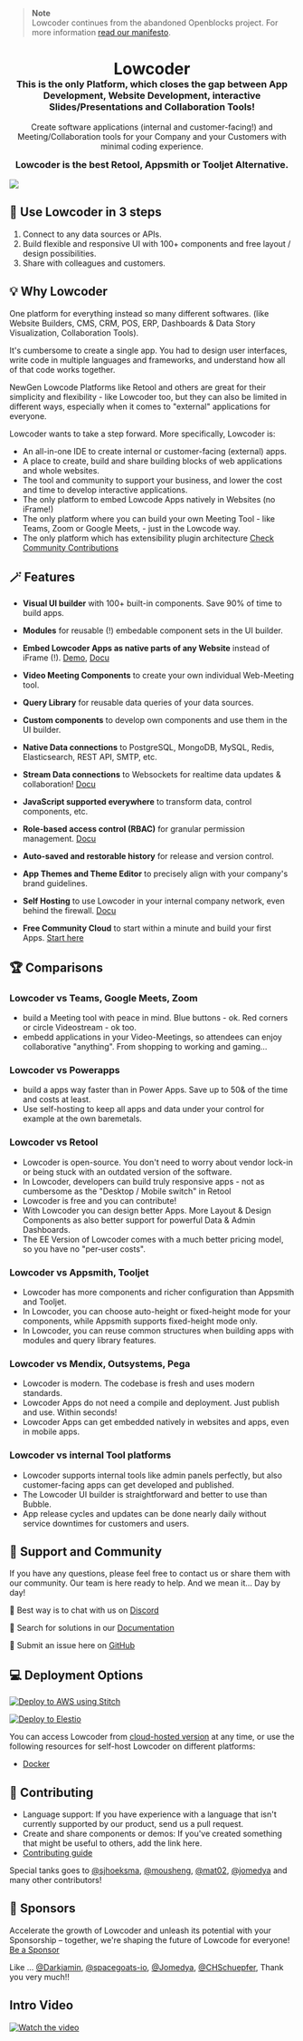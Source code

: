 > **Note**  
> Lowcoder continues from the abandoned Openblocks project. For more information [read our manifesto](MANIFESTO.md).

<div align="center">
    <h1 style="border-bottom: none; margin-bottom: 0">Lowcoder</h1>
    <h3 style="margin-top: 0">This is the only Platform, which closes the gap between App Development, Website Development,  interactive Slides/Presentations and Collaboration Tools!</h3>
    <p>
        Create software applications (internal and customer-facing!) and Meeting/Collaboration tools for your Company and your Customers with minimal coding experience. 
    </p>
    <h3 style="margin-top: 0">Lowcoder is the best Retool, Appsmith or Tooljet Alternative.</h3>
</div>

<img src="https://1167272343-files.gitbook.io/~/files/v0/b/gitbook-x-prod.appspot.com/o/spaces%2FjNgeI0mUzgw6Re92iTOw%2Fuploads%2FnwXJC1XBqP2MvTQitPyo%2FApp%20Editor%20%7C%20Main%20Screeen%20clean.png?alt=media&token=e5fba81b-82a7-4c0e-a15d-baa781d5b13a"/>


## 📢 Use Lowcoder in 3 steps
1. Connect to any data sources or APIs.
2. Build flexible and responsive UI with 100+ components and free layout / design possibilities.
3. Share with colleagues and customers.

## 💡 Why Lowcoder
One platform for everything instead so many different softwares. (like Website Builders, CMS, CRM, POS, ERP, Dashboards & Data Story Visualization, Collaboration Tools).

It's cumbersome to create a single app. You had to design user interfaces, write code in multiple languages and frameworks, and understand how all of that code works together.

NewGen Lowcode Platforms like Retool and others are great for their simplicity and flexibility - like Lowcoder too, but they can also be limited in different ways, especially when it comes to "external" applications for everyone.

Lowcoder wants to take a step forward. More specifically, Lowcoder is:
- An all-in-one IDE to create internal or customer-facing (external) apps.
- A place to create, build and share building blocks of web applications and whole websites.
- The tool and community to support your business, and lower the cost and time to develop interactive applications.
- The only platform to embed Lowcode Apps natively in Websites (no iFrame!)
- The only platform where you can build your own Meeting Tool - like Teams, Zoom or Google Meets, - just in the Lowcode way.
- The only platform which has extensibility plugin architecture [Check Community Contributions](https://www.npmjs.com/search?q=lowcoder-comp)

## 🪄 Features
- **Visual UI builder** with 100+ built-in components. Save 90% of time to build apps.
- **Modules** for reusable (!) embedable component sets in the UI builder.
- **Embed Lowcoder Apps as native parts of any Website** instead of iFrame (!). [Demo](https://lowcoder.cloud/about), [Docu](https://docs.lowcoder.cloud/lowcoder-documentation/lowcoder-extension/native-embed-sdk)
- **Video Meeting Components** to create your own individual Web-Meeting tool.
- **Query Library** for reusable data queries of your data sources.
- **Custom components** to develop own components and use them in the UI builder.
- **Native Data connections** to PostgreSQL, MongoDB, MySQL, Redis, Elasticsearch, REST API, SMTP, etc.
- **Stream Data connections** to Websockets for realtime data updates & collaboration! [Docu](https://docs.lowcoder.cloud/lowcoder-documentation/connect-your-data/data-sources-in-lowcoder/websocket-datasource)
- **JavaScript supported everywhere** to transform data, control components, etc.
- **Role-based access control (RBAC)** for granular permission management. [Docu](https://docs.lowcoder.cloud/lowcoder-documentation/workspaces-and-teamwork/members-and-groups)
- **Auto-saved and restorable history** for release and version control.
- **App Themes and Theme Editor** to precisely align with your company's brand guidelines.

- **Self Hosting** to use Lowcoder in your internal company network, even behind the firewall. [Docu](https://docs.lowcoder.cloud/lowcoder-documentation/setup-and-run/self-hosting)
- **Free Community Cloud** to start within a minute and build your first Apps. [Start here](https://app.lowcoder.cloud)

## 🏆 Comparisons
### Lowcoder vs Teams, Google Meets, Zoom
- build a Meeting tool with peace in mind. Blue buttons - ok. Red corners or circle Videostream - ok too.
- embedd applications in your Video-Meetings, so attendees can enjoy collaborative "anything". From shopping to working and gaming...
### Lowcoder vs Powerapps
- build a apps way faster than in Power Apps. Save up to 50& of the time and costs at least.
- Use self-hosting to keep all apps and data under your control for example at the own baremetals.
### Lowcoder vs Retool
- Lowcoder is open-source. You don't need to worry about vendor lock-in or being stuck with an outdated version of the software.
- In Lowcoder, developers can build truly responsive apps - not as cumbersome as the "Desktop / Mobile switch" in Retool
- Lowcoder is free and you can contribute!
- With Lowcoder you can design better Apps. More Layout & Design Components as also better support for powerful Data & Admin Dashboards.
- The EE Version of Lowcoder comes with a much better pricing model, so you have no "per-user costs".
### Lowcoder vs Appsmith, Tooljet
- Lowcoder has more components and richer configuration than Appsmith and Tooljet.
- In Lowcoder, you can choose auto-height or fixed-height mode for your components, while Appsmith supports fixed-height mode only.
- In Lowcoder, you can reuse common structures when building apps with modules and query library features.
### Lowcoder vs Mendix, Outsystems, Pega
- Lowcoder is modern. The codebase is fresh and uses modern standards.
- Lowcoder Apps do not need a compile and deployment. Just publish and use. Within seconds!
- Lowcoder Apps can get embedded natively in websites and apps, even in mobile apps.
### Lowcoder vs internal Tool platforms
- Lowcoder supports internal tools like admin panels perfectly, but also customer-facing apps can get developed and published.
- The Lowcoder UI builder is straightforward and better to use than Bubble.
- App release cycles and updates can be done nearly daily without service downtimes for customers and users.


## 👐 Support and Community
If you have any questions, please feel free to contact us or share them with our community. Our team is here ready to help.
And we mean it... Day by day!

📮 Best way is to chat with us on [Discord](https://discord.gg/qMG9uTmAx2)

📑 Search for solutions in our [Documentation](https://docs.lowcoder.cloud/lowcoder-documentation/)

🔎 Submit an issue here on [GitHub](https://github.com/lowcoder-org/lowcoder/issues)

## 💻 Deployment Options
[![Deploy to AWS using Stitch](https://img.shields.io/badge/deploy_with-Stitch-%23E369F7?logo=amazonaws&color=%23E369F7)](https://deploy.stitch.tech/lowcoder/lowcoder)

[![Deploy to Elestio](https://img.shields.io/badge/Deploy_to-Elestio-%23E369F7?color=orange)](https://elest.io/open-source/lowcoder)

You can access Lowcoder from [cloud-hosted version](https://app.lowcoder.cloud/) at any time, or use the following resources for self-host Lowcoder on different platforms:
- [Docker](https://docs.lowcoder.cloud/lowcoder-documentation/setup-and-run/self-hosting)

## 💪 Contributing
- Language support: If you have experience with a language that isn't currently supported by our product, send us a pull request.
- Create and share components or demos: If you've created something that might be useful to others, add the link here.
- [Contributing guide](https://docs.lowcoder.cloud/lowcoder-documentation/lowcoder-extension/opensource-contribution)

Special tanks goes to [@sjhoeksma](https://github.com/sjhoeksma), [@mousheng](https://github.com/mousheng), [@mat02](https://github.com/mat02), [@jomedya](https://github.com/jomedya) and many other contributors!

## 🥇 Sponsors
Accelerate the growth of Lowcoder and unleash its potential with your Sponsorship – together, we're shaping the future of Lowcode for everyone!
[Be a Sponsor](https://github.com/sponsors/lowcoder-org)

Like ...  [@Darkjamin](https://github.com/Darkjamin), [@spacegoats-io](https://github.com/spacegoats-io), [@Jomedya](https://github.com/Jomedya), [@CHSchuepfer](https://github.com/CHSchuepfer), Thank you very much!!

## Intro Video

[![Watch the video](https://i.ytimg.com/vi/s4ltAqS0hzM/maxresdefault.jpg?sqp=-oaymwEmCIAKENAF8quKqQMa8AEB-AH-CYAC0AWKAgwIABABGD0gSShyMA8=&rs=AOn4CLAlPOIFdtauythoBKNPXhi6XGwlDQ)](https://youtu.be/s4ltAqS0hzM?feature=shared)
